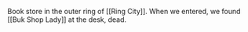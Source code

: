 Book store in the outer ring of [[Ring City]]. When we entered, we found [[Buk Shop Lady]] at the desk, dead.
